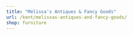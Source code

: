 ```yaml
---
title: "Melissa's Antiques & Fancy Goods"
url: /kent/melissas-antiques-and-fancy-goods/
shop: furniture
---
```

